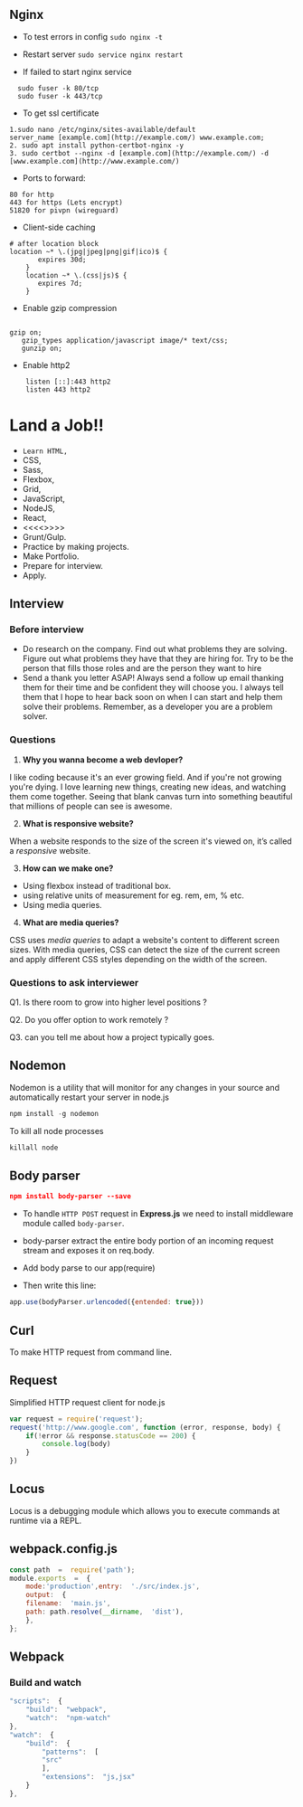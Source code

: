 ## Nginx
* To test errors in config
 ```sudo nginx -t```
 
 * Restart server
 ```sudo service nginx restart```
 
 * If failed to start nginx service
  ```
    sudo fuser -k 80/tcp
    sudo fuser -k 443/tcp
 ```
 
* To get ssl certificate

```
1.sudo nano /etc/nginx/sites-available/default  
server_name [example.com](http://example.com/) www.example.com;  
2. sudo apt install python-certbot-nginx -y  
3. sudo certbot --nginx -d [example.com](http://example.com/) -d [www.example.com](http://www.example.com/)
```

* Ports to forward:  
```
80 for http  
443 for https (Lets encrypt)  
51820 for pivpn (wireguard)
```

* Client-side caching
```
# after location block
location ~* \.(jpg|jpeg|png|gif|ico)$ {
       expires 30d;
    }
    location ~* \.(css|js)$ {
       expires 7d;
    }
```
* Enable gzip compression
```

gzip on;
   gzip_types application/javascript image/* text/css;
   gunzip on;
```

* Enable http2
```
    listen [::]:443 http2 
    listen 443 http2
```
# Land a Job!!

- `Learn HTML,` 
- CSS,
- Sass,
- Flexbox,
- Grid,
- JavaScript,
- NodeJS, 
- React,
- <<<<<PHP>>>>>
-  Grunt/Gulp.
- Practice by making projects.
- Make Portfolio.
- Prepare for interview.
- Apply.

## Interview 

### Before interview

- Do research on the company. Find out what problems they are solving. Figure out what problems they have that they are hiring for. Try to be the person that fills those roles and are the person they want to hire
- Send a thank you letter ASAP! Always send a follow up email thanking them for their time and be confident they will choose you. I always tell them that I hope to hear back soon on when I can start and help them solve their problems. Remember, as a developer you are a problem solver.

### Questions

1. **Why you wanna become a web devloper?**

I like coding because it's an ever growing field. And if you're not growing you're dying. I love learning new things, creating new ideas, and watching them come together. Seeing that blank canvas turn into something beautiful that millions of people can see is awesome. 


2. **What is responsive website?**

When a website responds to the size of the screen it's viewed on, it’s called a *responsive* website.


3. **How can we make one?**
- Using flexbox instead of traditional box.
- using relative units of measurement for eg. rem, em, % etc.
- Using media queries.


4. **What are media queries?**

CSS uses *media queries* to adapt a website's content to different screen sizes. With media queries, CSS can detect the size of the current screen and apply different CSS styles depending on the width of the screen.

### Questions to ask interviewer

Q1. Is there room to grow into higher level positions ?

Q2. Do you offer option to work remotely ?

Q3. can you tell me about how a project typically goes.


## Nodemon

Nodemon is a utility that will monitor for any changes in your source and automatically restart your server in node.js

```js
npm install -g nodemon
```

To kill all node processes

```js
killall node
```

## Body parser

```json
npm install body-parser --save
```

* To handle `HTTP POST` request in **Express.js** we need to install middleware module called `body-parser`.

* body-parser extract the entire body portion of an incoming request stream and exposes it on req.body.

* Add body parse to our app(require)
* Then write this line:

```js
app.use(bodyParser.urlencoded({entended: true})) 
```

## Curl

To make HTTP request from command line.

## Request

Simplified HTTP request client for node.js

```js
var request = require('request');
request('http://www.google.com', function (error, response, body) {
	if(!error && response.statusCode == 200) {
		console.log(body)
	}
})
```

## Locus

Locus is a debugging module which allows you to execute commands at runtime via a REPL.

## webpack.config.js
```js
const path  =  require('path');
module.exports  =  {
	mode:'production',entry:  './src/index.js',
	output:  {
	filename:  'main.js',
	path: path.resolve(__dirname,  'dist'),
	},
};
```
## Webpack

### Build and watch 
```js
"scripts":  {
	"build":  "webpack",
	"watch":  "npm-watch"
},
"watch":  {
	"build":  {
		"patterns":  [
		"src"
		],
		"extensions":  "js,jsx"
	}
},
```
<!--stackedit_data:
eyJoaXN0b3J5IjpbMTYyNzIxNzIzOCwxMzU3NTI0MDU0LC0xMT
A1NDQ4MTYzLC02Njk3OTc3NTksMjA3NDMyMzc2OCwxMDMwMDM5
MzE1LDIwNzA2NzcyMjQsNDg5NjAwNjI0XX0=
-->
